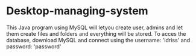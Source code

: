 # Desktop-managing-system
This Java program using MySQL will letyou create user, admins and let them create files and folders and everything will be stored.
To acces the database, download MySQL and connect using the username: 'idriss' and password: 'password'
